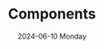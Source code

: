 ---
aliases: 
tags:
categories:
draft: false
slug: 
layout: components
githubrepo: 
keywords: 
type: showcase/components
date:
- 2024-06-10 Monday
description:
- WonyoungJang.org
title: Components
lastMod: 2024-06-22
---